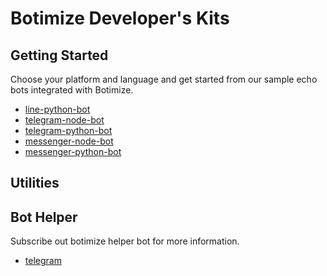# Botimize Developer's Kits

## Getting Started
Choose your platform and language and get started from our sample echo bots integrated with Botimize.
* [line-python-bot](https://github.com/botimize/line-python-bot)
* [telegram-node-bot](https://github.com/botimize/telegram-node-bot)
* [telegram-python-bot](https://github.com/botimize/telegram-python-bot)
* [messenger-node-bot](https://github.com/botimize/messenger-node-bot)
* [messenger-python-bot](https://github.com/botimize/messenger-python-bot)

## Utilities

## Bot Helper
Subscribe out botimize helper bot for more information.
* [telegram](http://telegram.me/Botimize_helper_bot)
